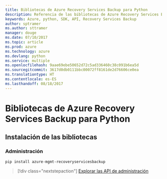 ```yaml
---
title: Bibliotecas de Azure Recovery Services Backup para Python
description: Referencia de las bibliotecas de Azure Recovery Services Backup para Python
keywords: Azure, python, SDK, API, Recovery Services Backup
author: sptramer
ms.author: sttramer
manager: douge
ms.date: 07/10/2017
ms.topic: article
ms.prod: azure
ms.technology: azure
ms.devlang: python
ms.service: multiple
ms.openlocfilehash: 9aae69ebe50652d72c5ad336460c38c091b6ea5d
ms.sourcegitcommit: 3617d0db0111bbc00072ff8161de2d76606ce0ea
ms.translationtype: HT
ms.contentlocale: es-ES
ms.lasthandoff: 08/18/2017
---
```

# <a name="azure-recovery-services-backup-libraries-for-python"></a>Bibliotecas de Azure Recovery Services Backup para Python

## <a name="install-the-libraries"></a>Instalación de las bibliotecas


### <a name="management"></a>Administración

```bash
pip install azure-mgmt-recoveryservicesbackup
```
> [!div class="nextstepaction"]
> [Explorar las API de administración](/python/api/overview/azure/recoveryservicesbackup/managementlibrary)